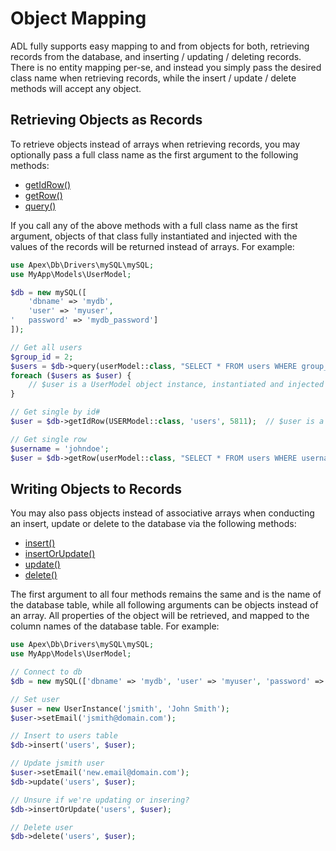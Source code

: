 
# Object Mapping

ADL fully supports easy mapping to and from objects for both, retrieving records from the database, and inserting / updating / deleting  records.  There is no entity mapping per-se, and instead you simply pass the desired class name when retrieving records, while the insert / update / delete methods will accept any object.


## Retrieving Objects as Records

To retrieve objects instead of arrays when retrieving records, you may optionally pass a full class name as the first argument to the following methods:

* [getIdRow()](./sql/getIdRow.md)
* [getRow()](./docs/getRow.md)
* [query()](./sql/query.md)

If you call any of the above methods with a full class name as the first argument, objects of that class fully instantiated and injected with the values of the records will be returned instead of arrays.  For example:

~~~php
use Apex\Db\Drivers\mySQL\mySQL;
use MyApp\Models\UserModel;

$db = new mySQL([
    'dbname' => 'mydb', 
    'user' => 'myuser', 
'   password' => 'mydb_password']
]);

// Get all users
$group_id = 2;
$users = $db->query(userModel::class, "SELECT * FROM users WHERE group_id = %i", $group_id);
foreach ($users as $user) { 
    // $user is a UserModel object instance, instantiated and injected
}

// Get single by id#
$user = $db->getIdRow(USERModel::class, 'users', 5811);  // $user is a UserModel object of the user id# 5811

// Get single row
$username = 'johndoe';
$user = $db->getRow(userModel::class, "SELECT * FROM users WHERE username = %s", $username);
~~~


## Writing Objects to Records

You may also pass objects instead of associative arrays when conducting an insert, update or delete to the database via the following methods:

* [insert()](./sql/insert.md)
* [insertOrUpdate()](./sql/insertOrUpdate.md)
* [update()](./sql/update.md)
* [delete()](./sql/delete.md)

The first argument to all four methods remains the same and is the name of the database table, while all following arguments can be objects instead of an array.  All properties of the object will be retrieved, and mapped to the column names of the database table.  For example:

~~~php
use Apex\Db\Drivers\mySQL\mySQL;
use MyApp\Models\UserModel;

// Connect to db
$db = new mySQL(['dbname' => 'mydb', 'user' => 'myuser', 'password' => 'password']);

// Set user
$user = new UserInstance('jsmith', 'John Smith');
$user->setEmail('jsmith@domain.com');

// Insert to users table
$db->insert('users', $user);

// Update jsmith user
$user->setEmail('new.email@domain.com');
$db->update('users', $user);

// Unsure if we're updating or insering?
$db->insertOrUpdate('users', $user);

// Delete user
$db->delete('users', $user);
~~~


